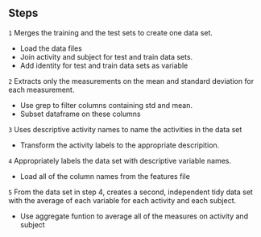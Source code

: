 ## Steps
`1` Merges the training and the test sets to create one data set.
* Load the data files
* Join activity and subject for test and train data sets. 
* Add identity for test and train data sets as variable

`2` Extracts only the measurements on the mean and standard deviation for each measurement.
* Use grep to filter columns containing std and mean.
* Subset dataframe on these columns

`3` Uses descriptive activity names to name the activities in the data set
* Transform the activity labels to the appropriate descripition.

`4` Appropriately labels the data set with descriptive variable names.
* Load all of the column names from the features file

`5` From the data set in step 4, creates a second, independent tidy data set with the average of each variable for each activity and each subject.
* Use aggregate funtion to average all of the measures on activity and subject